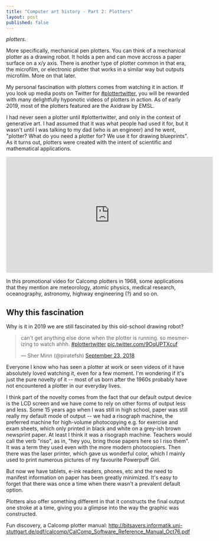```yaml
---
title: "Computer art history - Part 2: Plotters"
layout: post
published: false
---
```

*plotters*.

More specifically, mechanical pen plotters. You can think of a mechanical plotter as a drawing robot. It holds a pen and can move accross a paper surface on a x/y axis. There is another type of plotter common in that era, the microfilm, or electronic plotter that works in a similar way but outputs microfilm. More on that later.

My personal fascination with plotters comes from watching it in action. If you look up media posts on Twitter for [#plottertwitter](https://twitter.com/search?f=videos&vertical=default&q=%23plottertwitter&src=typd), you will be rewarded with many delightfully hyponotic videos of plotters in action. As of early 2019, most of the plotters featured are the Axidraw by EMSL.

I had never seen a plotter until #plottertwitter, and only in the context of generative art. I had assumed that it was what people had used it for, but it wasn't until I was talking to my dad (who is an engineer) and he went, "plotter? What do you need a plotter for? We use it for drawing blueprints". As it turns out, plotters were created with the intent of scientific and mathematical applications.

<iframe width="560" height="315" src="https://www.youtube.com/embed/AAc4VLR6-Dg?start=41" frameborder="0" allow="accelerometer; autoplay; encrypted-media; gyroscope; picture-in-picture" allowfullscreen></iframe>

In this promotional video for Calcomp plotters in 1968, some applications that they mention are meteorology, atomic physics, medical research, oceanography, astronomy, highway engineering (?) and so on.


## Why this fascination

Why is it in 2019 we are still fascinated by this old-school drawing robot?

<blockquote class="twitter-tweet" data-lang="en"><p lang="en" dir="ltr">can&#39;t get anything else done when the plotter is running. so mesmerizing to watch ahhh. <a href="https://twitter.com/hashtag/plottertwitter?src=hash&amp;ref_src=twsrc%5Etfw">#plottertwitter</a> <a href="https://t.co/9OqUPTXcuf">pic.twitter.com/9OqUPTXcuf</a></p>&mdash; Sher Minn (@piratefsh) <a href="https://twitter.com/piratefsh/status/1043702264165281793?ref_src=twsrc%5Etfw">September 23, 2018</a></blockquote>
<script async src="https://platform.twitter.com/widgets.js" charset="utf-8"></script>

Everyone I know who has seen a plotter at work or seen videos of it have absolutely loved watching it, even for a few moment. I'm wondering if it's just the pure novelty of it -- most of us born after the 1960s probably have not encountered a plotter in our everyday lives.

I think part of the novelty comes from the fact that our default output device is the LCD screen and we have come to rely on other forms of output less and less. Some 15 years ago when I was still in high school, paper was still really my default mode of output -- we had a risograph machine, the preferred machine for high-volume photocopying e.g. for exercise and exam sheets, which only printed in black and white on a grey-ish brown newsprint paper. At least I think it was a risograph machine. Teachers would call the verb "riso", as in, "hey you, bring those papers here so I riso them". It was a term they used even with the more modern photocopiers. Then there was the laser printer, which gave us wonderful color, which I mainly used to print numerous pictures of my favourite Powerpuff Girl.

But now we have tablets, e-ink readers, phones, etc and the need to manifest information on paper has been greatly minimized. It's easy to forget that there was once a time when there wasn't a prevalent default option.

Plotters also offer something different in that it constructs the final output one stroke at a time, giving you a glimpse into the way the graphic was constructed.

Fun discovery, a Calcomp plotter manual: http://bitsavers.informatik.uni-stuttgart.de/pdf/calcomp/CalComp_Software_Reference_Manual_Oct76.pdf
